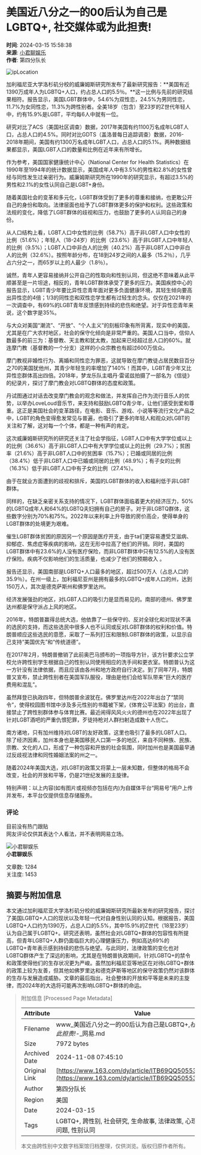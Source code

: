 # 美国近八分之一的00后认为自己是LGBTQ+, 社交媒体或为此担责!

**时间**: 2024-03-15 15:58:38  
**来源**: [小君聊娱乐](https://www.163.com/dy/media/T1647578475933.html)  
**作者**: 第四分队长  

![ipLocation](https://static.ws.126.net/163/f2e/dy_media/dy_media/static/images/ipLocation.f6d00eb.svg)

加利福尼亚大学洛杉矶分校的威廉姆斯研究所发布了最新研究报告：**美国有近1390万成年人为LGBTQ+人口，约占总人口的5.5％。**这一比例与先前的研究结果相符。报告显示，美国LGBT群体中，54.6%为双性恋，24.5%为男同性恋，11.7%为女同性恋，11.3%为跨性别者。全美18岁（包含）至23岁的Z世代年轻人中，约有15.9%是LGBT，平均每6人中就有一位。

研究对比了ACS（美国社区调查）数据，2017年美国有约1100万名成年LGBT人口，占总人口的4.5%。同时对比GDTS（盖洛普每日追踪调查）数据，2016-2018年期间，美国有约1300万名成年LGBT人口，占总人口的5.1%。两种数据结果都显示，美国LGBT人口的数量和比例在近年来有所增长。

作为参考，美国国家健康统计中心（National Center for Health Statistics）在1990年至1994年的统计数据显示，美国成年人中有3.5%的男性和2.8%的女性曾经与同性发生过亲密行为。威廉姆斯研究所在1990年的研究显示，有超过3.5%的男性和2.1%的女性认同自己是LGBT+身份。

随着美国社会的变革和多元化，LGBT群体受到了更多的尊重和接纳，也更敢公开自己的身份和取向。法律层面也给予了LGBT群体更多的保护和权利。这些政策和法规的变化，降低了LGBT群体的歧视和压力，也鼓励了更多的人认同自己的身份。

从人口结构上看，LGBT人口中女性的比例（58.7%）高于非LGBT人口中女性的比例（51.6%）；年轻人（18-24岁）的比例（23.6%）高于非LGBT人口中年轻人的比例（9.5%）；LGBT人口中非白人的比例（40.2%）高于非LGBT人口中非白人的比例（32.6%）。按照年龄分布，在18到24岁之间的人最多（15.2％），几乎占六分之一，而65岁以上的人最少（1.8％）。

诚然，青年人更容易接纳并公开自己的性取向和性别认同，但这绝不意味着从此平顺甚至是一片坦途，相反的，青年LGBT群体承受了更多的压力。美国疾控中心的报告显示，LGBT青少年要比异性恋青年面对更多负面健康环境，其轻生倾向要高出异性恋的4倍；1/3的同性恋和双性恋学生都有过轻生的念头。仅仅在2021年的一次调查中，有69%的LGBT青年反馈感到持续的悲伤和绝望。对于异性恋青年来说，这个数字是35%。

与大众对美国“潮流”、“开放”、“个人主义”的刻板印象有所背离，现实中的美国，尤其是在广大农村地区，社会的保守化倾向是非常严重的。美国人口当中，信仰人数最多的前三为：基督教、天主教和犹太教，加起来已经超过总人口的60%。就连摩门教（基督教的一个分支）这样的小众宗教也有超过600万信众。

摩门教视非婚性行为、离婚和同性恋为罪恶，这就导致在摩门教徒占居民数目百分之70的美国犹他州，其青少年轻生的率增加了140%！而其中，LGBT青少年又比异性恋群体高出四倍。2018年，梦龙乐队主唱丹·雷诺兹拍摄了一部名为《信徒》的纪录片，探讨了摩门教会对LGBTQ群体的态度和政策。

丹试图通过对话去改变摩门教会的观念和做法，并发挥自己作为流行音乐人的优势，以举办LoveLoud音乐节，来支持和鼓励LGBTQ青少年，让他们感受到爱和尊重。这正是美国社会的变革路径，在电影、音乐、游戏、小说等等流行文化产品之中，LGBT的角色变得愈发常见与普遍，也吸引了更多的年轻人和观众对LGBT的关注和了解，这对每一个个体，都是一种有声的肯定。

这次威廉姆斯研究所的研究还关注了社会学指征，LGBT人口中有大学学位或以上的比例（36.6%）高于非LGBT人口中有大学学位或以上的比例（29.7%）；贫困率（21.6%）高于非LGBT人口中的贫困率（15.7%）；已婚或同居的比例（38.4%）低于非LGBT人口中已婚或同居的比例（48.9%）；有子女的比例（16.3%）低于非LGBT人口中有子女的比例（27.4%）。

由于在就业方面遭到的歧视和排斥，美国的LGBT群体的收入和福利低于非LGBT群体。

同样的，在缺乏亲密关系支持的情况下，LGBT群体面临着更大的经济压力，50%的LGBTQ成年人和64%的LGBTQ夫妇拥有自己的房子。对于非LGBTQ群体，这些数字分别为70%和75%。2022年以来利率上升导致的房价高企，使得单身的LGBT群体的处境更为艰难。

催生LGBT群体贫困的原因另一个原因是医疗开支，由于ta们更容易遭受艾滋病、抑郁症、焦虑症等疾病的影响，这在无形中拉高了他们的开销。同时，美国的LGBT群体中有23.6%的人没有医疗保险，而非LGBT群体中只有12.5%的人没有医疗保险。疾病不仅影响他们的生活质量，也减少了他们的预期收入 。

报告还显示，美国南部是LGBTQ+人口最多的地区，超过500万人（占总人口的35.9％）。在州一级上，加利福尼亚州是拥有最多的LGBTQ+成年人口的州，达到150万人，其次是德克萨斯州和佛罗里达州。

经济发展强劲的地区，对LGBT人口的吸引力是显而易见的。南部的德州、佛罗里达州都是保守派占上风的地区。

2016年，特朗普赢得总统大选，他依靠了一些保守的、反对全球化和对现状不满的选民的支持，而这些选民中很多人也不认同或反对LGBT群体的权利和价值。特朗普顺应这些选民的意愿，采取了一系列打压和限制LGBT群体的政策，以显示自己支持“美国优先”和“传统道德”。

在2017年2月，特朗普撤销了此前奥巴马颁布的一项指导方针，该方针要求公立学校允许跨性别学生根据自己的性别认同使用相应的洗手间和更衣室。特朗普认为这一方针没有法律依据，而且应该由各州和地方政府自行决定。到了同年7月，特朗普又宣布，禁止跨性别者在美国军队服役，理由是他们会给军队带来“巨大的医疗费用和混乱”。

虽然拜登已执政四年，但特朗普余波犹在。佛罗里达州在2022年出台了“禁同令”，使得校园图书馆中涉及多元性别的书籍被下架，《体育公平法案》的出台，直接禁止了跨性别群体参与体育比赛。最近闹得风风火火的德州也在2022年出现了针对LGBT酒吧的严重仇恨犯罪，歹徒持枪对人群扫射造成数十人伤亡。

南方诸地，只有加州维持对LGBT的友好政策，这里也吸引了最多的LGBT人口。除了经济因素，加州本身也是美国移民人口第一多的地区，来自不同种族、民族、宗教、文化的人口，形成了一种包容和开放的社会氛围，同时加州也是美国最早通过反歧视法律和同性婚姻法案的州之一。

随着2024年美国大选，对LGBT的政策又将蒙上一层未知数，但整体的格局不会改变，社会的开放和平等，仍是21世纪发展的主旋律。

特别声明：以上内容(如有图片或视频亦包括在内)为自媒体平台“网易号”用户上传并发布，本平台仅提供信息存储服务。

### 评论

目前没有热门跟贴  
网友评论仅供其表达个人看法，并不表明网易立场。  

![小君聊娱乐](https://nimg.ws.126.net/?url=http://dingyue.ws.126.net/2022/0318/0ceb269cj00r8xblt002dd000910091p.jpg&thumbnail=160y160&quality=80&type=jpg)  
**小君聊娱乐**  

文章数: 1284  
关注度: 1453

## 摘要与附加信息

<!-- tcd_abstract -->
本文通过加利福尼亚大学洛杉矶分校的威廉姆斯研究所最新发布的研究报告，探讨了美国LGBTQ+人口的现状以及年轻一代对自身性别认同的认知。根据报告，美国LGBTQ+人口约为1390万，占总人口的5.5%，其中15.9%的Z世代（18至23岁）认为自己属于LGBTQ+。研究还表明，虽然社会对LGBTQ+群体的包容性有所提高，但青年LGBTQ+人群仍面临巨大的心理健康压力，例如高达69%的LGBTQ+青年表示感到持续的悲伤与绝望。与此同时，法律政策的变化也对LGBTQ群体产生了深远的影响，尤其是在特朗普执政期间，针对LGBTQ+的禁令和政策使得他们的生存状况更为严峻。虽然加利福尼亚等地区在对待LGBTQ+群体的政策上较为友善，但其他如佛罗里达和德克萨斯等地区的保守政策仍然对该群体的生存与发展造成威胁。文章的最后指出，社会整体的开放和平等是未来的主旋律，而2024年的大选将可能再次影响LGBTQ+群体的命运。
<!-- tcd_abstract_end -->

> 附加信息 [Processed Page Metadata]
>
> | Attribute       | Value                                  |
> |-----------------|----------------------------------------|
> | Filename        | www_美国近八分之一的00后认为自己是LGBTQ+,_社交媒体或为此担责!_-_网易.md                             |
> | Size            | 7972 bytes                           |
> | Archived Date   | 2024-11-08 07:45:10                             |
> | Original Link   | [https://www.163.com/dy/article/ITB69QQ5055325D8.html](https://www.163.com/dy/article/ITB69QQ5055325D8.html)                       |
> | Author          | 第四分队长                               |
> | Region          | 美国                               |
> | Date            | 2024-03-15                                 |
> | Tags            | LGBTQ+, 跨性别, 社会研究, 生命故事, 法律政策, 心理健康, 青年问题, 性别认同                                 |
>
> 本文由跨性别中文数字档案馆归档整理，仅供浏览。版权归原作者所有。
>